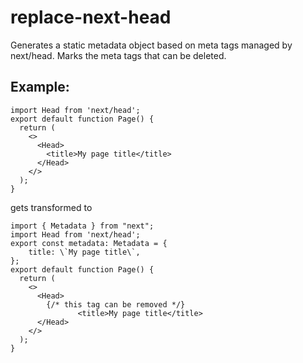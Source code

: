 # replace-next-head

Generates a static metadata object based on meta tags managed by next/head. Marks the meta tags that can be deleted.

## Example:

```
import Head from 'next/head';
export default function Page() {
  return (
    <>
      <Head>
        <title>My page title</title>
      </Head>
    </>
  );
}
```

gets transformed to

```
import { Metadata } from "next";
import Head from 'next/head';
export const metadata: Metadata = {
	title: \`My page title\`,
};
export default function Page() {
  return (
    <>
      <Head>
        {/* this tag can be removed */}
               <title>My page title</title>
      </Head>
    </>
  );
}
```
